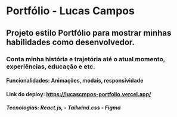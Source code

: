 # Portfólio - Lucas Campos

## Projeto estilo Portfólio para mostrar minhas habilidades como desenvolvedor. 

### Conta minha história e trajetória até o atual momento, experiências, educação e etc.

#### Funcionalidades: Animações, modais, responsividade

#### Link do deploy: https://lucascmpos-portfolio.vercel.app/

##### Tecnologias: React.js, - Tailwind.css - Figma

